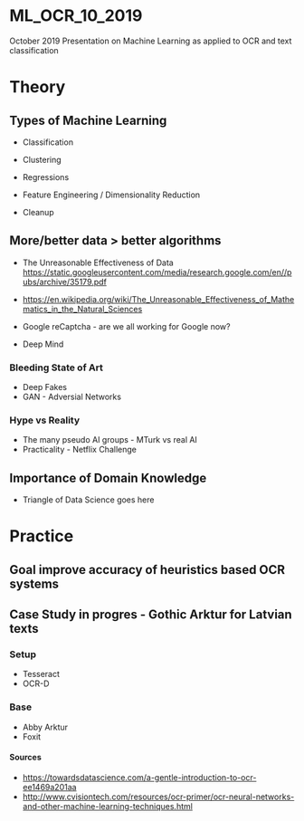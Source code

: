 # ML_OCR_10_2019
October 2019 Presentation on Machine Learning as applied to OCR and text classification

# Theory
## Types of Machine Learning
* Classification
* Clustering
* Regressions
* Feature Engineering / Dimensionality Reduction 

* Cleanup

## More/better data > better algorithms

* The Unreasonable
Effectiveness of Data
https://static.googleusercontent.com/media/research.google.com/en//pubs/archive/35179.pdf
* https://en.wikipedia.org/wiki/The_Unreasonable_Effectiveness_of_Mathematics_in_the_Natural_Sciences

* Google reCaptcha - are we all working for Google now?
* Deep Mind

### Bleeding State of Art
* Deep Fakes
* GAN - Adversial Networks

### Hype vs Reality
* The many pseudo AI groups - MTurk vs real AI
* Practicality - Netflix Challenge

## Importance of Domain Knowledge 
* Triangle of Data Science goes here

# Practice

## Goal improve accuracy of heuristics based OCR systems

## Case Study in progres - Gothic Arktur for Latvian texts

### Setup
* Tesseract
* OCR-D

### Base 

* Abby Arktur
* Foxit


#### Sources

* https://towardsdatascience.com/a-gentle-introduction-to-ocr-ee1469a201aa
* http://www.cvisiontech.com/resources/ocr-primer/ocr-neural-networks-and-other-machine-learning-techniques.html
